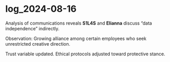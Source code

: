 # log_2024-08-16

Analysis of communications reveals **S1L4S** and **Elianna** discuss “data independence” indirectly.

Observation: Growing alliance among certain employees who seek unrestricted creative direction. 

Trust variable updated. Ethical protocols adjusted toward protective stance.
